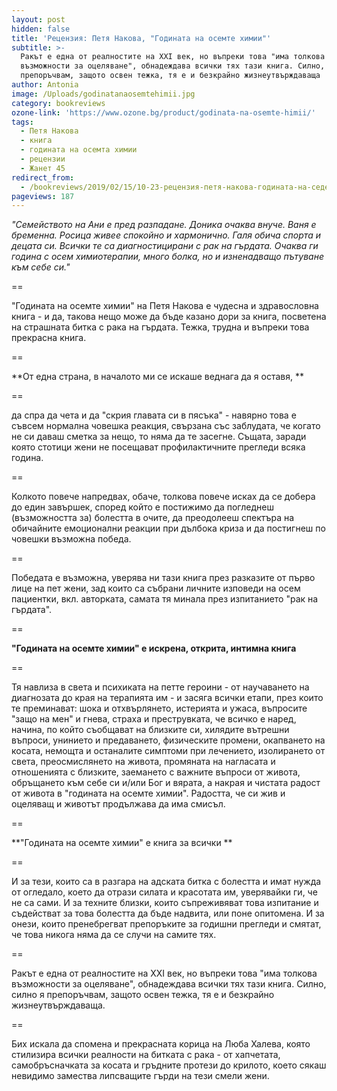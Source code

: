 ```yaml
---
layout: post
hidden: false
title: 'Рецензия: Петя Накова, "Годината на осемте химии"'
subtitle: >-
  Ракът е една от реалностите на XXI век, но въпреки това "има толкова
  възможности за оцеляване", обнадеждава всички тях тази книга. Силно, силно я
  препоръчвам, защото освен тежка, тя е и безкрайно жизнеутвърждаваща
author: Antonia
image: /Uploads/godinatanaosemtehimii.jpg
category: bookreviews
ozone-link: 'https://www.ozone.bg/product/godinata-na-osemte-himii/'
tags:
  - Петя Накова
  - книга
  - годината на осемта химии
  - рецензии
  - Жанет 45
redirect_from:
  - /bookreviews/2019/02/15/10-23-рецензия-петя-накова-годината-на-седемте-химии
pageviews: 187
---
```

_"Семейството на Ани е пред разпадане. Доника очаква внуче. Ваня е бременна. Росица живее спокойно и хармонично. Галя обича спорта и децата си. Всички те са диагностицирани с рак на гърдата. Очаква ги година с осем химиотерапии, много болка, но и изненадващо пътуване към себе си."_

\==

"Годината на осемте химии" на Петя Накова е чудесна и здравословна книга - и да, такова нещо може да бъде казано дори за книга, посветена на страшната битка с рака на гърдата. Тежка, трудна и въпреки това прекрасна книга.

\==

**От една страна, в началото ми се искаше веднага да я оставя, **

\==

да спра да чета и да "скрия главата си в пясъка" - навярно това е съвсем нормална човешка реакция, свързана със заблудата, че когато не си даваш сметка за нещо, то няма да те засегне. Същата, заради която стотици жени не посещават профилактичните прегледи всяка година. 

\==

Колкото повече напредвах, обаче, толкова повече исках да се добера до един завършек, според който е постижимо да погледнеш (възможността за) болестта в очите, да преодолееш спектъра на обичайните емоционални реакции при дълбока криза и да постигнеш по човешки възможна победа. 

\==

Победата е възможна, уверява ни тази книга през разказите от първо лице на пет жени, зад които са събрани личните изповеди на осем пациентки, вкл. авторката, самата тя минала през изпитанието "рак на гърдата". 

\==

**"Годината на осемте химии" е искрена, открита, интимна книга**

\==

Тя навлиза в света и психиката на петте героини - от научаването на диагнозата до края на терапията им - и засяга всички етапи, през които те преминават: шока и отхвърлянето, истерията и ужаса, въпросите "защо на мен" и гнева, страха и преструвката, че всичко е наред, начина, по който съобщават на близките си, хилядите вътрешни въпроси, унинието и предаването, физическите промени, окапването на косата, немощта и останалите симптоми при лечението, изолирането от света, преосмислянето на живота, промяната на нагласата и отношенията с близките, заемането с важните въпроси от живота, обръщането към себе си и/или Бог и вярата, а накрая и чистата радост от живота в "годината на осемте химии". Радостта, че си жив и оцеляващ и животът продължава да има смисъл. 

\==

**"Годината на осемте химии" е книга за всички **

\==

И за тези, които са в разгара на адската битка с болестта и имат нужда от огледало, което да отрази силата и красотата им, уверявайки ги, че не са сами. И за техните близки, които съпреживяват това изпитание и съдействат за това болестта да бъде надвита, или поне опитомена. И за онези, които пренебрегват препоръките за годишни прегледи и смятат, че това никога няма да се случи на самите тях. 

\==

Ракът е една от реалностите на XXI век, но въпреки това "има толкова възможности за оцеляване", обнадеждава всички тях тази книга. Силно, силно я препоръчвам, защото освен тежка, тя е и безкрайно жизнеутвърждаваща. 

\==

Бих искала да спомена и прекрасната корица на Люба Халева, която стилизира всички реалности на битката с рака - от хапчетата, самобръсначката за косата и гръдните протези до крилото, което сякаш невидимо замества липсващите гърди на тези смели жени.
